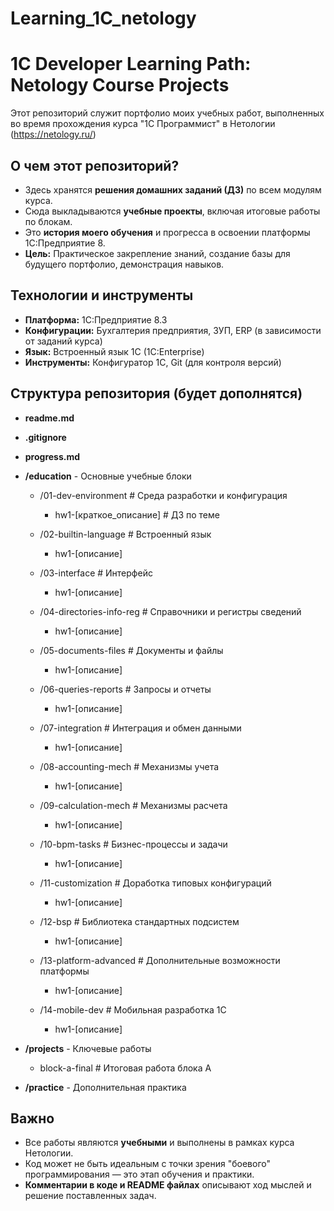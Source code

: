# Learning_1C_netology
# 1C Developer Learning Path: Netology Course Projects
Этот репозиторий служит портфолио моих учебных работ, выполненных во время прохождения курса "1С Программист" в Нетологии (https://netology.ru/)
## О чем этот репозиторий?

*   Здесь хранятся **решения домашних заданий (ДЗ)** по всем модулям курса.
*   Сюда выкладываются **учебные проекты**, включая итоговые работы по блокам.
*   Это **история моего обучения** и прогресса в освоении платформы 1С:Предприятие 8.
*   **Цель:** Практическое закрепление знаний, создание базы для будущего портфолио, демонстрация навыков.

## Технологии и инструменты

*   **Платформа:** 1С:Предприятие 8.3
*   **Конфигурации:** Бухгалтерия предприятия, ЗУП, ERP (в зависимости от заданий курса)
*   **Язык:** Встроенный язык 1С (1C:Enterprise)
*   **Инструменты:** Конфигуратор 1С, Git (для контроля версий)

## Структура репозитория (будет дополнятся)

* **readme.md**

* **.gitignore**

* **progress.md**

* **/education** - Основные учебные блоки
	* /01-dev-environment         # Среда разработки и конфигурация
		* hw1-[краткое_описание]  # ДЗ по теме

	* /02-builtin-language        # Встроенный язык
		* hw1-[описание]

	* /03-interface               # Интерфейс
		* hw1-[описание]

	* /04-directories-info-reg    # Справочники и регистры сведений
		* hw1-[описание]

	* /05-documents-files         # Документы и файлы
		* hw1-[описание]

	* /06-queries-reports         # Запросы и отчеты
		* hw1-[описание]

	* /07-integration             # Интеграция и обмен данными
		* hw1-[описание]
 
	* /08-accounting-mech         # Механизмы учета
		* hw1-[описание]

	* /09-calculation-mech        # Механизмы расчета
		* hw1-[описание]

	* /10-bpm-tasks               # Бизнес-процессы и задачи
		* hw1-[описание]
 	
	* /11-customization           # Доработка типовых конфигураций
		* hw1-[описание]
	
	* /12-bsp                     # Библиотека стандартных подсистем
		* hw1-[описание]
	
	* /13-platform-advanced       # Дополнительные возможности платформы
		* hw1-[описание]
	
	* /14-mobile-dev              # Мобильная разработка 1С
		* hw1-[описание]

* **/projects** - Ключевые работы
	* block-a-final		      # Итоговая работа блока А	

* **/practice** - Дополнительная практика

## Важно

*   Все работы являются **учебными** и выполнены в рамках курса Нетологии.
*   Код может не быть идеальным с точки зрения "боевого" программирования — это этап обучения и практики.
*   **Комментарии в коде и README файлах** описывают ход мыслей и решение поставленных задач.
